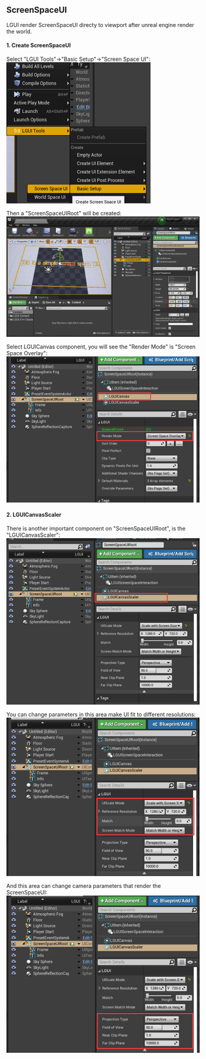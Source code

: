 ## ScreenSpaceUI

LGUI render ScreenSpaceUI directy to viewport after unreal engine render the world.

#### 1. Create ScreenSpaceUI
Select "LGUI Tools"->"Basic Setup"->"Screen Space UI":
![](1.png)

Then a "ScreenSpaceUIRoot" will be created:
![](2.png)

Select LGUICanvas component, you will see the "Render Mode" is "Screen Space Overlay":
![](3.png)

#### 2. LGUICanvasScaler
There is another important component on "ScreenSpaceUIRoot", is the "LGUICanvasScaler":
![](4.png)

You can change parameters in this area make UI fit to different resolutions:
![](5.png)

<!-- @toto: show us more about how to fit different resolutions -->

And this area can change camera parameters that render the ScreenSpaceUI:
![](6.png)

